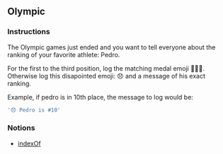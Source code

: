 ## Olympic

### Instructions

The Olympic games just ended and you want to tell everyone about the ranking of
your favorite athlete: Pedro.

For the first to the third position, log the matching medal emoji 🥇🥈🥉.
Otherwise log this disapointed emoji: 😞 and a message of his exact ranking.

Example, if pedro is in 10th place, the message to log would be:

```js
'😞 Pedro is #10'

```

### Notions

- [indexOf](https://devdocs.io/javascript/global_objects/array/indexof)
